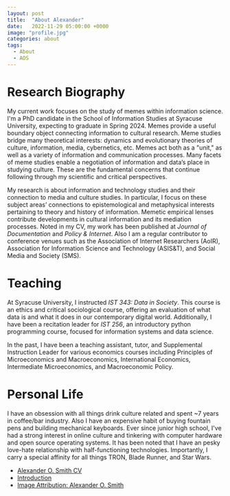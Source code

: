 ```yaml
---
layout: post
title:  "About Alexander"
date:   2022-11-29 05:00:00 +0000
image: "profile.jpg"
categories: about
tags:
  - About
  - AOS
---
```


# Research Biography

My current work focuses on the study of memes within information science.  I'm a PhD candidate in the School of Information Studies at Syracuse University, expecting to graduate in Spring 2024. Memes provide a useful boundary object connecting information to cultural research. Meme studies bridge many theoretical interests: dynamics and evolutionary theories of culture, information, media, cybernetics, etc. Memes act both as a "unit," as well as a variety of information and communication processes. Many facets of meme studies enable a negotiation of information and data’s place in studying culture. These are the fundamental concerns that continue following through my scientific and critical perspectives.

My research is about information and technology studies and their connection to media and culture studies. In particular, I focus on these subject areas’ connections to epistemological and metaphysical interests pertaining to theory and history of information. Memetic empirical lenses contribute developments in cultural information and its mediation processes. Noted in my CV, my work has been published at _Journal of Documentation_ and _Policy & Internet_. Also I am a regular contributor to conference venues such as the Association of Internet Researchers (AoIR), Association for Information Science and Technology (ASIS&T), and Social Media and Society (SMS).

# Teaching

At Syracuse University, I instructed _IST 343: Data in Society_. This course is an ethics and critical sociological course, offering an evaluation of what data is and what it does in our contemporary digital world. Additionally, I have been a recitation leader for _IST 256_, an introductory python programming course, focused for information systems and data science.

In the past, I have been a teaching assistant, tutor, and Supplemental Instruction Leader for various economics courses including Principles of Microeconomics and Macroeconomics, International Economics, Intermediate Microeconomics, and Macroeconomic Policy.

# Personal Life

I have an obsession with all things drink culture related and spent ~7 years in coffee/bar industry. Also I have an expensive habit of buying fountain pens and building mechanical keyboards. Ever since junior high school, I've had a strong interest in online culture and tinkering with computer hardware and open source operating systems. It has been noted that I have an pesky love-hate relationship with half-functioning technologies. Importantly, I carry a special affinity for all things TRON, Blade Runner, and Star Wars.

  * [Alexander O. Smith CV](/cv/)
  * [Introduction](/Introduction/)
  * [Image Attribution: Alexander O. Smith](/)
